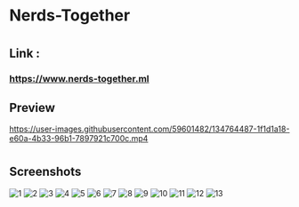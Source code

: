 # Nerds-Together

#
## Link :
### https://www.nerds-together.ml

## Preview
https://user-images.githubusercontent.com/59601482/134764487-1f1d1a18-e60a-4b33-96b1-7897921c700c.mp4

#
## Screenshots
![1](https://user-images.githubusercontent.com/59601482/127771180-feefefd0-c5c2-44e7-a2d2-88377430546b.jpg)
![2](https://user-images.githubusercontent.com/59601482/127771182-77adee5e-13a3-4b46-803f-385e27102d53.jpg)
![3](https://user-images.githubusercontent.com/59601482/127771184-8ef7c121-6fdb-4176-b6e0-c823321b66f9.jpg)
![4](https://user-images.githubusercontent.com/59601482/127771185-6ce6cde5-c118-472b-9f50-a7b847a8132b.jpg)
![5](https://user-images.githubusercontent.com/59601482/127771187-c71ddb1d-2945-4a83-b020-d6d4f8bc0592.jpg)
![6](https://user-images.githubusercontent.com/59601482/127771189-3c777056-80f6-4bc2-b516-ee0a8055c41a.jpg)
![7](https://user-images.githubusercontent.com/59601482/127771190-d5680ebd-c453-4ad8-b88f-313458eabe31.jpg)
![8](https://user-images.githubusercontent.com/59601482/127771191-bf22dac2-e786-4129-9dc4-e42ae3b4e30e.jpg)
![9](https://user-images.githubusercontent.com/59601482/127771192-3474d851-ecf0-4288-9c91-17cd46ac36a8.jpg)
![10](https://user-images.githubusercontent.com/59601482/127771193-c0bd2ebe-9761-420b-ae2f-5116b3804e0c.jpg)
![11](https://user-images.githubusercontent.com/59601482/127771194-6bd9a308-ba02-4b90-a053-7c3515424f93.jpg)
![12](https://user-images.githubusercontent.com/59601482/127771196-624dd7d4-269b-4417-bb49-367a84969747.jpg)
![13](https://user-images.githubusercontent.com/59601482/127771198-d6c515de-e830-499a-8de8-e93e60f084ef.jpg)
